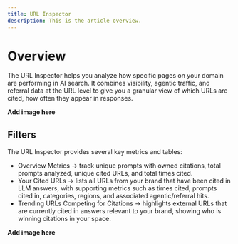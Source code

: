 ```yaml
---
title: URL Inspector
description: This is the article overview.
---
```


# Overview

The URL Inspector helps you analyze how specific pages on your domain are performing in AI search. It combines visibility, agentic traffic, and referral data at the URL level to give you a granular view of which URLs are cited, how often they appear in responses.

**Add image here**

## Filters

The URL Inspector provides several key metrics and tables:

* Overview Metrics → track unique prompts with owned citations, total prompts analyzed, unique cited URLs, and total times cited.
* Your Cited URLs → lists all URLs from your brand that have been cited in LLM answers, with supporting metrics such as times cited, prompts cited in, categories, regions, and associated agentic/referral hits.
* Trending URLs Competing for Citations → highlights external URLs that are currently cited in answers relevant to your brand, showing who is winning citations in your space.

**Add image here**
